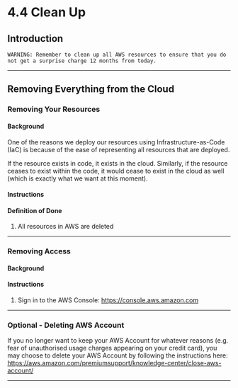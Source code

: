 # 4.4 Clean Up

## Introduction

```
WARNING: Remember to clean up all AWS resources to ensure that you do not get a surprise charge 12 months from today.
```

---

## Removing Everything from the Cloud

### Removing Your Resources

#### Background

One of the reasons we deploy our resources using Infrastructure-as-Code (IaC) is because of the ease of representing all resources that are deployed.

If the resource exists in code, it exists in the cloud. Similarly, if the resource ceases to exist within the code, it would cease to exist in the cloud as well (which is exactly what we want at this moment).

#### Instructions


#### Definition of Done

1. All resources in AWS are deleted

---

### Removing Access

#### Background

#### Instructions

1. Sign in to the AWS Console: https://console.aws.amazon.com

---

### Optional - Deleting AWS Account

If you no longer want to keep your AWS Account for whatever reasons (e.g. fear of unauthorised usage charges appearing on your credit card), you may choose to delete your AWS Account by following the instructions here: https://aws.amazon.com/premiumsupport/knowledge-center/close-aws-account/

---